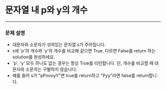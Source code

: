 # 문자열 내 p와 y의 개수
***

### 문제 설명

- 대문자와 소문자가 섞여있는 문자열 s가 주어집니다.
- s에 'p'의 개수와 'y'의 개수를 비교해 같으면 True, 다르면 False를 return 하는 solution를 완성하세요. 
- 'p', 'y' 모두 하나도 없는 경우는 항상 True를 리턴합니다. 단, 개수를 비교할 때 대문자와 소문자는 구별하지 않습니다.
- 예를 들어 s가 "pPoooyY"면 true를 return하고 "Pyy"라면 false를 return합니다.